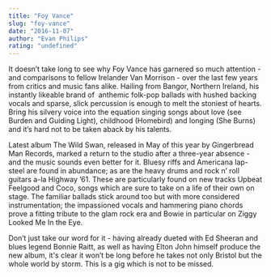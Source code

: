 ```yaml
---
title: "Foy Vance"
slug: "foy-vance"
date: "2016-11-07"
author: "Evan Philips"
rating: "undefined"
---
```


It doesn’t take long to see why Foy Vance has garnered so much attention - and comparisons to fellow Irelander Van Morrison - over the last few years from critics and music fans alike. Hailing from Bangor, Northern Ireland, his instantly likeable brand of  anthemic folk-pop ballads with hushed backing vocals and sparse, slick percussion is enough to melt the stoniest of hearts. Bring his silvery voice into the equation singing songs about love (see Burden and Guiding Light), childhood (Homebird) and longing (She Burns) and it’s hard not to be taken aback by his talents.

Latest album The Wild Swan, released in May of this year by Gingerbread Man Records, marked a return to the studio after a three-year absence - and the music sounds even better for it. Bluesy riffs and Americana lap-steel are found in abundance; as are the heavy drums and rock n’ roll guitars a-la Highway ’61. These are particularly found on new tracks Upbeat Feelgood and Coco, songs which are sure to take on a life of their own on stage. The familiar ballads stick around too but with more considered instrumentation; the impassioned vocals and hammering piano chords prove a fitting tribute to the glam rock era and Bowie in particular on Ziggy Looked Me In the Eye.

Don’t just take our word for it - having already dueted with Ed Sheeran and blues legend Bonnie Raitt, as well as having Elton John himself produce the new album, it's clear it won’t be long before he takes not only Bristol but the whole world by storm. This is a gig which is not to be missed.
